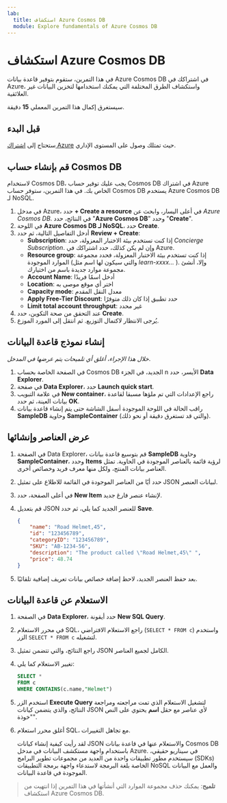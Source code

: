 ```yaml
---
lab:
  title: استكشاف Azure Cosmos DB
  module: Explore fundamentals of Azure Cosmos DB
---
```

# استكشاف Azure Cosmos DB

في هذا التمرين، ستقوم بتوفير قاعدة بيانات Azure Cosmos DB في اشتراكك في Azure، واستكشاف الطرق المختلفة التي يمكنك استخدامها لتخزين البيانات غير العلائقية.

سيستغرق إكمال هذا التمرين المعملي **15** دقيقة.

## قبل البدء

ستحتاج إلى [اشتراك Azure](https://azure.microsoft.com/free) حيث تمتلك وصول على المستوى الإداري.

## قم بإنشاء حساب Cosmos DB

لاستخدام Cosmos DB، يجب عليك توفير حساب Cosmos DB في اشتراك Azure الخاص بك. في هذا التمرين، ستوفر حساب Cosmos DB يستخدم Azure Cosmos DB لـ NoSQL.

1. في مدخل Azure، حدد **+ Create a resource** في أعلى اليسار، وابحث عن *Azure Cosmos DB*.  في النتائج، حدد "**Azure Cosmos DB**" وحدد "**Create**".
1. في اللوحة **Azure Cosmos DB لـ NoSQL**، حدد **Create**.
1. أدخل التفاصيل التالية، ثم حدد **Review + Create**: 
    - **Subscription**: إذا كنت تستخدم بيئة الاختبار المعزولة، حدد *Concierge Subscription*. وإن لم يكن كذلك، حدد اشتراكك في Azure.
    - **Resource group**: إذا كنت تستخدم بيئة الاختبار المعزولة، فحدد مجموعة الموارد الموجودة (والتي سيكون لها اسم مثل *learn-xxxx...* ). وإلا، أنشئ مجموعة موارد جديدة باسم من اختيارك.
    - **Account Name**: أدخل اسمًا فريدًا
    - **Location**: اختر أي موقع موصى به
    - **Capacity mode**: معدل النقل المقدم
    - **Apply Free-Tier Discount**: حدد تطبيق إذا كان ذلك متوفرًا
    - **Limit total account throughput**: غير محدد
1. عند التحقق من صحة التكوين، حدد **Create**.
1. يُرجى الانتظار لاكتمال التوزيع. ثم انتقل إلى المورد الموزع.

## إنشاء نموذج قاعدة البيانات

*خلال هذا الإجراء، أغلق أي تلميحات يتم عرضها في المدخل*.

1. في الصفحة الخاصة بحساب Cosmos DB الجديد، في الجزء n الأيسر، حدد **Data Explorer**.
1. في صفحة **Data Explorer**، حدد **Launch quick start**.
1. في علامة التبويب **New container**، راجع الإعدادات التي تم ملؤها مسبقا لقاعدة بيانات العينة، ثم حدد **OK**.
1. راقب الحالة في اللوحة الموجودة أسفل الشاشة حتى يتم إنشاء قاعدة بيانات **SampleDB** وحاوية **SampleContainer** (والتي قد تستغرق دقيقة أو نحو ذلك).

## عرض العناصر وإنشائها

1. في الصفحة Data Explorer، قم بتوسيع قاعدة بيانات **SampleDB** وحاوية **SampleContainer**، وحدد **Items** لرؤية قائمة بالعناصر الموجودة في الحاوية. تمثل العناصر بيانات المنتج، ولكل منها معرف فريد وخصائص أخرى.
1. حدد أيًا من العناصر الموجودة في القائمة للاطلاع على تمثيل JSON لبيانات العنصر.
1. في أعلى الصفحة، حدد **New Item** لإنشاء عنصر فارغ جديد.
1. قم بتعديل JSON للعنصر الجديد كما يلي، ثم حدد **Save**.

    ```json
    {
        "name": "Road Helmet,45",
        "id": "123456789",
        "categoryID": "123456789",
        "SKU": "AB-1234-56",
        "description": "The product called \"Road Helmet,45\" ",
        "price": 48.74
    }
    ```

1. بعد حفظ العنصر الجديد، لاحظ إضافة خصائص بيانات تعريف إضافية تلقائيًا.

## الاستعلام عن قاعدة البيانات

1. في الصفحة **Data Explorer**، حدد أيقونة **New SQL Query**.
1. في محرر الاستعلام SQL، راجع الاستعلام الافتراضي (`SELECT * FROM c`) واستخدم الزر `SELECT * FROM c` لتشغيله.
1. راجع النتائج، والتي تتضمن تمثيل JSON الكامل لجميع العناصر.
1. تغيير الاستعلام كما يلي:

    ```sql
    SELECT *
    FROM c
    WHERE CONTAINS(c.name,"Helmet")
    ```

1. استخدم الزر **Execute Query** لتشغيل الاستعلام الذي تمت مراجعته ومراجعة النتائج، والذي يتضمن كيانات JSON لأي عناصر مع حقل **اسم** يحتوي على النص "خوذة".
1. أغلق محرر استعلام SQL، مع تجاهل التغييرات.

    لقد رأيت كيفية إنشاء كيانات JSON والاستعلام عنها في قاعدة بيانات Cosmos DB باستخدام واجهة مستكشف البيانات في مدخل Azure. في سيناريو حقيقي، سيستخدم مطور تطبيقات واحدة من العديد من مجموعات تطوير البرامج (SDKs) الخاصة بلغة البرمجة لاستدعاء واجهة برمجة التطبيقات NoSQL والعمل مع البيانات الموجودة في قاعدة البيانات.

> **تلميح**: يمكنك حذف مجموعة الموارد التي أنشأتها في هذا التمرين إذا انتهيت من استكشاف Azure Cosmos DB.
